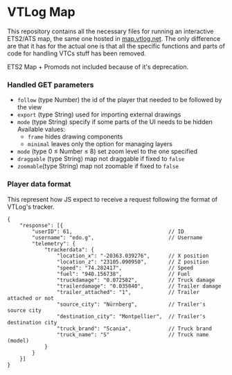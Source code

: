 # VTLog Map
This repository contains all the necessary files for running an interactive ETS2/ATS map, the same one hosted in [map.vtlog.net](https://map.vtlog.net).
The only difference are that it has for the actual one is that all the specific functions and parts of code for handling VTCs stuff has been removed.

ETS2 Map + Promods not included because of it's deprecation.

### Handled GET parameters
- `follow` (type Number) the id of the player that needed to be followed by the view
- `export` (type String) used for importing external drawings
- `mode` (type String) specify if some parts of the UI needs to be hidden
	Available values:
	- `frame` hides drawing components
	- `minimal` leaves only the option for managing layers
- `mode` (type 0 ≤ Number ≤ 8) set zoom level to the one specified
- `draggable` (type String) map not draggable if fixed to `false`
- `zoomable`(type String) map not zoomable if fixed to `false`

### Player data format
This represent how JS expect to receive a request following the format of VTLog's tracker.
```
{
	"response": [{
		"userID": 61, 								// ID
		"username": "edo.g",						// Username
		"telemetry": {
			"trackerdata": {
				"location_x": "-20363.039276",		// X position
				"location_z": "23105.090950",		// Z position
				"speed": "74.282417",				// Speed
				"fuel": "940.156738",				// Fuel
				"truckdamage": "0.072582",			// Truck damage
				"trailerdamage": "0.035040",		// Trailer damage
				"trailer_attached": "1",			// Trailer attached or not
				"source_city": "Nürnberg",			// Trailer's source city
				"destination_city": "Montpellier",	// Trailer's destination city
				"truck_brand": "Scania",			// Truck brand
				"truck_name": "S"					// Truck name (model)
			}
		}
	}]
}
```
